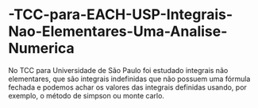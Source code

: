 # -TCC-para-EACH-USP-Integrais-Nao-Elementares-Uma-Analise-Numerica
No TCC para Universidade de São Paulo foi estudado integrais não elementares, que são
integrais indefinidas que não possuem uma fórmula fechada e podemos achar os valores das integrais definidas
usando, por exemplo, o método de simpson ou monte carlo.
